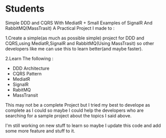 # Students
Simple DDD and CQRS With MediatR + Small Examples of SignalR And RabbitMQ(MassTrasit) 
A Practical Project I made to :

1.Create a simple(as much as possible simple) project for DDD and CQRS,using MediatR,SignalR and RabbitMQ(Using MassTrasit) so other developers like me can use this to learn better(and maybe faster).

2.Learn The following : 
* DDD Architecture 
* CQRS Pattern
* MediatR
* SignalR
* RabitMQ
* MassTransit

This may not be a complete Project but I tried my best to develope as complete as I could so maybe I could help the developers who are searching for a sample project about the topics I said above.

I'm still working on new stuff to learn so maybe I update this code and add some more feature and stuff to it.
